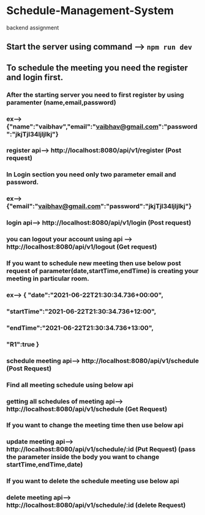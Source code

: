 # Schedule-Management-System
 backend assignment

## Start the server using command --> `npm run dev`

## To schedule the meeting you need the register and login first.

### After the starting server you need to first register by using paramenter (name,email,password)
### ex--> {"name":"vaibhav","email":"vaibhav@gmail.com":"password":"jkjTjl34ljljlkj"}

### register api--> http://localhost:8080/api/v1/register (Post request)

### In Login section you need only two parameter email and password.
### ex--> {"email":"vaibhav@gmail.com":"password":"jkjTjl34ljljlkj"}

### login api--> http://localhost:8080/api/v1/login (Post request)

### you can logout your account using api --> http://localhost:8080/api/v1/logout (Get request)

### If you want to schedule new meeting then use below post request of parameter(date,startTime,endTime) is creating your meeting in particular room.
### ex--> { "date":"2021-06-22T21:30:34.736+00:00",
###         "startTime":"2021-06-22T21:30:34.736+12:00",
###         "endTime":"2021-06-22T21:30:34.736+13:00",
###         "R1":true                             }

### schedule meeting api-->    http://localhost:8080/api/v1/schedule  (Post Request)

### Find all meeting schedule using below api

### getting all schedules of meeting api-->    http://localhost:8080/api/v1/schedule  (Get Request)

### If you want to change the meeting time then use below api
 
### update meeting api-->    http://localhost:8080/api/v1/schedule/:id  (Put Request) (pass the parameter inside the body you want to change startTime,endTime,date)

### If you want to delete the schedule meeting use below api

### delete meeting api-->    http://localhost:8080/api/v1/schedule/:id  (delete Request)

